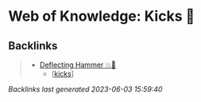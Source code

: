 # Web of Knowledge: Kicks 🦶

## Backlinks

> - [Deflecting Hammer 💥🔨](..\techniques\deflecting-hammer.md)
>   - [[kicks]]

_Backlinks last generated 2023-06-03 15:59:40_


[//begin]: # "Autogenerated link references for markdown compatibility"
[kicks]: kicks.md "Web of Knowledge: Kicks 🦶"
[//end]: # "Autogenerated link references"